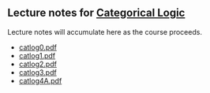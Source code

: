 ## Lecture notes for [Categorical Logic](/catlog/)

Lecture notes will accumulate here as the course proceeds.

- [catlog0.pdf](catlog0.pdf)
- [catlog1.pdf](catlog1.pdf)
- [catlog2.pdf](catlog2.pdf)
- [catlog3.pdf](catlog3.pdf)
- [catlog4A.pdf](catlog4.pdf)

<!--
- [catlog3B.pdf](catlog3B.pdf)
- [catlog3C.pdf](catlog3C.pdf)
- [catlog2A.pdf](catlog2A.pdf)
- [catlog2B.pdf](catlog2B.pdf)
- [catlog1B.pdf](catlog1B.pdf)
- [catlogIntro.pdf](catlogIntro.pdf)
-->

